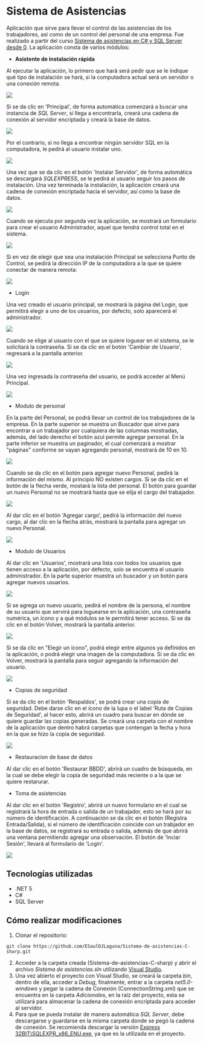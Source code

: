 # Sistema de Asistencias

Aplicación que sirve para llevar el control de las asistencias de los trabajadores, así como de un control del personal de una empresa. Fue realizado a partir del curso [Sistema de asistencias en C# y SQL Server desde 0](https://www.udemy.com/course/sistema-de-asistencias-en-c-y-sqlserver-desde-0-2020/). La aplicación consta de varios módulos:

- **Asistente de instalación rápida**

Al ejecutar la aplicación, lo primero que hará será pedir que se le indique qué tipo de instalación se hará, si la computadora actual será un servidor o una conexión remota.

![](./Adicionales/img/00.png)

Si se da clic en 'Principal', de forma automática comenzará a buscar una instancia de _SQL Server_, si llega a encontrarla, creará una cadena de conexión al servidor encriptada y creará la base de datos.

![](./Adicionales/img/01.png)

Por el contrario, si no llega a encontrar ningún servidor SQL en la computadora, le pedirá al usuario instalar uno.

![](./Adicionales/img/02.png)

Una vez que se da clic en el botón 'Instalar Servidor', de forma automática se descargará _SQLEXPRESS_, se le pedirá al usuario seguir los pasos de instalación. Una vez terminada la instalación, la aplicación creará una cadena de conexión encriptada hacia el servidor, así como la base de datos.

![](./Adicionales/img/03.png)

Cuando se ejecuta por segunda vez la aplicación, se mostrará un formulario para crear el usuario Administrador, aquel que tendrá control total en el sistema.

![](./Adicionales/img/04.png)

Si en vez de elegir que sea una instalación Principal se selecciona Punto de Control, se pedirá la dirección IP de la computadora a la que se quiere conectar de manera remota:

![](./Adicionales/img/05.png)

- Login

Una vez creado el usuario principal, se mostrará la página del Login, que permitirá elegir a uno de los usuarios, por defecto, solo aparecerá el administrador.

![](./Adicionales/img/06.png)

Cuando se elige al usuario con el que se quiere loguear en el sistema, se le solicitará la contraseña. Si se da clic en el botón 'Cambiar de Usuario', regresará a la pantalla anterior.

![](./Adicionales/img/07.png)

Una vez ingresada la contraseña del usuario, se podrá acceder al Menú Principal.

![](./Adicionales/img/08.png)

- Modulo de personal

En la parte del Personal, se podrá llevar un control de los trabajadores de la empresa. En la parte superior se muestra un Buscador que sirve para encontrar a un trabajador por cualquiera de las columnas mostradas, además, del lado derecho el botón azul permite agregar personal. En la parte inferior se muestra un paginador, el cual comenzará a mostrar "páginas" conforme se vayan agregando personal, mostrará de 10 en 10.

![](./Adicionales/img/09.png)

Cuando se da clic en el botón para agregar nuevo Personal, pedirá la información del mismo. Al principio NO existen cargos. Si se da clic en el botón de la flecha verde, mostará la lista del personal. El botón para guardar un nuevo Personal no se mostrará hasta que se elija el cargo del trabajador.

![](./Adicionales/img/10.png)

Al dar clic en el botón 'Agregar cargo', pedirá la información del nuevo cargo, al dar clic en la flecha atrás, mostrará la pantalla para agregar un nuevo Personal.

![](./Adicionales/img/11.png)

- Modulo de Usuarios

Al dar clic en 'Usuarios', mostrará una lista con todos los usuarios que tienen acceso a la aplicación, por defecto, solo se encuentra el usuario administrador. En la parte superior muestra un buscador y un botón para agregar nuevos usuarios.

![](./Adicionales/img/12.png)

Si se agrega un nuevo usuario, pedirá el nombre de la persona, el nombre de su usuario que servirá para loguearse en la aplicación, una contraseña numérica, un ícono y a qué módulos se le permitirá tener acceso. Si se da clic en el botón Volver, mostrará la pantalla anterior.

![](./Adicionales/img/13.png)

Si se da clic en "Elegir un ícono", podrá elegir entre algunos ya definidos en la aplicación, o podrá elegir una imagen de la computadora. Si se da clic en Volver, mostrará la pantalla para seguir agregando la información del usuario.

![](./Adicionales/img/14.png)

- Copias de seguridad

Si se da clic en el botón 'Respaldos', se podrá crear una copia de seguridad. Debe darse clic en el ícono de la lupa o el label 'Ruta de Copias de Seguridad', al hacer esto, abrirá un cuadro para buscar en dónde se quiere guardar las copias generadas. Se creará una carpeta con el nombre de la aplicación que dentro habrá carpetas que contengan la fecha y hora en la que se hizo la copia de seguridad.

![](./Adicionales/img/15.png)

- Restauracion de base de datos

Al dar clic en el botón 'Restaurar BBDD', abrirá un cuadro de búsqueda, en la cual se debe elegir la copia de seguridad más reciente o a la que se quiere restarurar.

- Toma de asistencias

Al dar clic en el botón 'Registro', abrirá un nuevo formulario en el cual se registrará la hora de entrada o salida de un trabajador, esto se hará por su número de identificación. A continuación se da clic en el botón (Registra Entrada/Salida), si el número de identificación coincide con un trabjador en la base de datos, se registrará su entrada o salida, además de que abrirá una ventana permitiendo agregar una observación. El botón de 'Inciar Sesión', llevará al formulario de 'Login'.

![](./Adicionales/img/16.png)

## Tecnologías utilizadas

- .NET 5
- C#
- SQL Server

## Cómo realizar modificaciones

1. Clonar el repositorio:

```
git clone https://github.com/ESaulDJLaguna/Sistema-de-asistencias-C-sharp.git
```

2. Acceder a la carpeta creada (Sistema-de-asistencias-C-sharp) y abrir el archivo _Sistema de asistencias.sln_ utilizando [Visual Studio](https://visualstudio.microsoft.com/es/thank-you-downloading-visual-studio/?sku=Community&rel=17).
3. Una vez abierto el proyecto con Visual Studio, se creará la carpeta _bin_, dentro de ella, acceder a _Debug_, finalmente, entrar a la carpeta _net5.0-windows_ y pegar la cadena de Conexión (ConnectionString.xml) que se encuentra en la carpeta _Adicionales_, en la raíz del proyecto, esta se utilizará para almacenar la cadena de conexión encriptada para acceder al servidor.
4. Para que se pueda instalar de manera automática _SQL Server_, debe descargarse y guardarse en la misma carpeta donde se pegó la cadena de conexión. Se recomienda descargar la versión [Express 32BIT\SQLEXPR_x86_ENU.exe](https://www.microsoft.com/en-US/download/details.aspx?id=42299), ya que es la utilizada en el proyecto.
